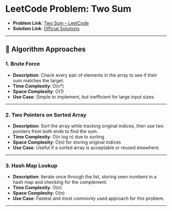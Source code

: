 # LeetCode Problem: Two Sum

- **Problem Link**: [Two Sum – LeetCode](https://leetcode.com/problems/two-sum/)
- **Solution Link**: [Official Solutions](https://leetcode.com/problems/two-sum/solutions/)

---

## 🧠 Algorithm Approaches

### 1. Brute Force

- **Description**: Check every pair of elements in the array to see if their sum matches the target.
- **Time Complexity**: O(n²)
- **Space Complexity**: O(1)
- **Use Case**: Simple to implement, but inefficient for large input sizes.

---

### 2. Two Pointers on Sorted Array

- **Description**: Sort the array while tracking original indices, then use two pointers from both ends to find the sum.
- **Time Complexity**: O(n log n) due to sorting
- **Space Complexity**: O(n) for storing original indices
- **Use Case**: Useful if a sorted array is acceptable or reused elsewhere.

---

### 3. Hash Map Lookup

- **Description**: Iterate once through the list, storing seen numbers in a hash map and checking for the complement.
- **Time Complexity**: O(n)
- **Space Complexity**: O(n)
- **Use Case**: Fastest and most commonly used approach for this problem.

---
